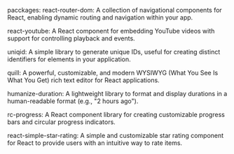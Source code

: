pacckages:
react-router-dom: A collection of navigational components for React, enabling dynamic routing and navigation within your app.

react-youtube: A React component for embedding YouTube videos with support for controlling playback and events.

uniqid: A simple library to generate unique IDs, useful for creating distinct identifiers for elements in your application.

quill: A powerful, customizable, and modern WYSIWYG (What You See Is What You Get) rich text editor for React applications.

humanize-duration: A lightweight library to format and display durations in a human-readable format (e.g., "2 hours ago").

rc-progress: A React component library for creating customizable progress bars and circular progress indicators.

react-simple-star-rating: A simple and customizable star rating component for React to provide users with an intuitive way to rate items.

